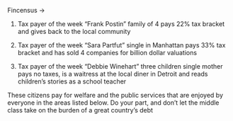 Fincensus -> 
1) Tax payer of the week “Frank Postin” family of 4 pays 22% tax bracket and gives back to the local community

2) Tax payer of the week “Sara Partfut” single in Manhattan pays 33% tax bracket and has sold 4 companies for billion dollar valuations

3) Tax payer of the week “Debbie Winehart” three children single mother pays no taxes, is a waitress at the local diner in Detroit and reads children’s stories as a school teacher

These citizens pay for welfare and the public services that are enjoyed by everyone in the areas listed below. Do your part, and don’t let the middle class take on the burden of a great country’s debt

